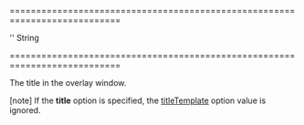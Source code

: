 ===========================================================================
<!--default-->''<!--/default-->
<!--type-->String<!--/type-->
===========================================================================

<!--shortDescription-->
The title in the overlay window.
<!--/shortDescription-->

<!--fullDescription-->
[note] If the **title** option is specified, the [titleTemplate](/Documentation/ApiReference/UI_Widgets/dxPopup/Configuration/#titleTemplate) option value is ignored.


<!--/fullDescription-->